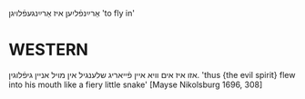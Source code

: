 אַרײַנפֿליִען
איז אַרײַנגעפֿלויגן
'to fly in'

WESTERN
========

אזו איז אים וויא איין פֿייאריג שלענגיל אין מויל אניין גיפֿלוגין.
'thus {the evil spirit} flew into his mouth like a fiery little snake'
[Mayse Nikolsburg 1696, 308]